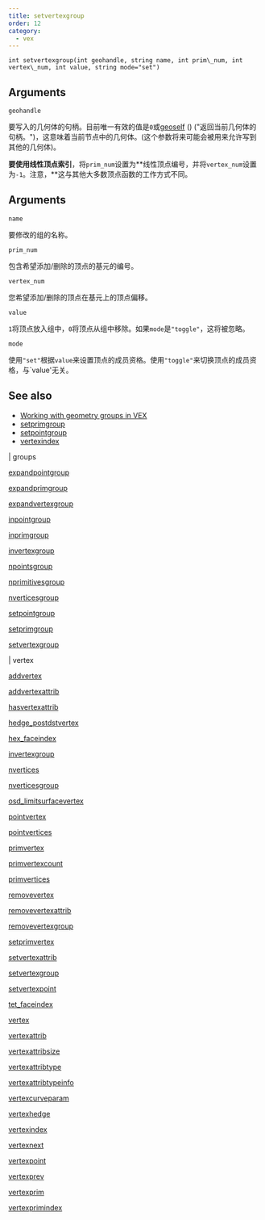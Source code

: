 ```yaml
---
title: setvertexgroup
order: 12
category:
  - vex
---
```


`int setvertexgroup(int geohandle, string name, int prim\_num, int vertex\_num, int value, string mode="set")`

## Arguments

`geohandle`

要写入的几何体的句柄。目前唯一有效的值是`0`或[geoself](geoself.html) () ("返回当前几何体的句柄。")，这意味着当前节点中的几何体。(这个参数将来可能会被用来允许写到其他的几何体)。

**要使用线性顶点索引**，将`prim_num`设置为**线性顶点编号，并将`vertex_num`设置为`-1`。注意，**这与其他大多数顶点函数的工作方式不同。

## Arguments

`name`

要修改的组的名称。

`prim_num`

包含希望添加/删除的顶点的基元的编号。

`vertex_num`

您希望添加/删除的顶点在基元上的顶点偏移。

`value`

`1`将顶点放入组中，`0`将顶点从组中移除。如果`mode`是`"toggle"`，这将被忽略。

`mode`

使用`"set"`根据`value`来设置顶点的成员资格。使用`"toggle"`来切换顶点的成员资格，与`value'无关。

## See also

- [Working with geometry groups in VEX](../groups.html)
- [setprimgroup](setprimgroup.html)
- [setpointgroup](setpointgroup.html)
- [vertexindex](vertexindex.html)

|
groups

[expandpointgroup](expandpointgroup.html)

[expandprimgroup](expandprimgroup.html)

[expandvertexgroup](expandvertexgroup.html)

[inpointgroup](inpointgroup.html)

[inprimgroup](inprimgroup.html)

[invertexgroup](invertexgroup.html)

[npointsgroup](npointsgroup.html)

[nprimitivesgroup](nprimitivesgroup.html)

[nverticesgroup](nverticesgroup.html)

[setpointgroup](setpointgroup.html)

[setprimgroup](setprimgroup.html)

[setvertexgroup](setvertexgroup.html)

|
vertex

[addvertex](addvertex.html)

[addvertexattrib](addvertexattrib.html)

[hasvertexattrib](hasvertexattrib.html)

[hedge_postdstvertex](hedge_postdstvertex.html)

[hex_faceindex](hex_faceindex.html)

[invertexgroup](invertexgroup.html)

[nvertices](nvertices.html)

[nverticesgroup](nverticesgroup.html)

[osd_limitsurfacevertex](osd_limitsurfacevertex.html)

[pointvertex](pointvertex.html)

[pointvertices](pointvertices.html)

[primvertex](primvertex.html)

[primvertexcount](primvertexcount.html)

[primvertices](primvertices.html)

[removevertex](removevertex.html)

[removevertexattrib](removevertexattrib.html)

[removevertexgroup](removevertexgroup.html)

[setprimvertex](setprimvertex.html)

[setvertexattrib](setvertexattrib.html)

[setvertexgroup](setvertexgroup.html)

[setvertexpoint](setvertexpoint.html)

[tet_faceindex](tet_faceindex.html)

[vertex](vertex.html)

[vertexattrib](vertexattrib.html)

[vertexattribsize](vertexattribsize.html)

[vertexattribtype](vertexattribtype.html)

[vertexattribtypeinfo](vertexattribtypeinfo.html)

[vertexcurveparam](vertexcurveparam.html)

[vertexhedge](vertexhedge.html)

[vertexindex](vertexindex.html)

[vertexnext](vertexnext.html)

[vertexpoint](vertexpoint.html)

[vertexprev](vertexprev.html)

[vertexprim](vertexprim.html)

[vertexprimindex](vertexprimindex.html)
